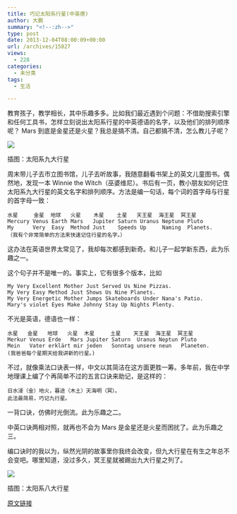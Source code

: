```yaml
---
title: 巧记太阳系行星(中英德)
author: 大鹏
summary: "<!--:zh-->"
type: post
date: 2013-12-04T08:00:09+00:00
url: /archives/15827
views:
  - 228
categories:
  - 未分类
tags:
  - 生活

---
```

<!--:zh-->

教育孩子，教学相长，其中乐趣多多。比如我们最近遇到个问题：不借助搜索引擎和任何工具书，怎样立刻说出太阳系行星的中英德语的名字，以及他们的排列顺序呢？ Mars 到底是金星还是火星？我总是搞不清。自己都搞不清，怎么教儿子呢？

![][1]

插图：太阳系九大行星

<!--:-->

<!--more-->

<!--:zh-->

周末带儿子去市立图书馆，儿子去听故事，我随意翻看书架上的英文儿童图书。偶然地，发现一本 Winnie the Witch（巫婆维尼）。书后有一页，教小朋友如何记住太阳系九大行星的英文名字和排列顺序。方法是编一句话，每个词的首字母与行星的首字母一致：

    水星     金星  地球   火星    木星    土星   天王星  海王星  冥王星
    Mercury Venus Earth Mars   Jupiter Saturn Uranus Neptune Pluto
    My      Very  Easy  Method Just    Speeds Up     Naming  Planets.
    （我有个非常简单的方法来快速记住行星的名字。）
    

这办法在英语世界太常见了，我却每次都感到新奇。和儿子一起学新东西，此为乐趣之一。

这个句子并不是唯一的。事实上，它有很多个版本，比如

    My Very Excellent Mother Just Served Us Nine Pizzas.
    My Very Easy Method Just Shows Us Nine Planets.
    My Very Energetic Mother Jumps Skateboards Under Nana's Patio.
    Mary's violet Eyes Make Johnny Stay Up Nights Plenty.
    

不光是英语，德语也一样：

    水星   金星   地球   火星  木星     土星    天王星  海王星  冥王星
    Merkur Venus Erde   Mars Jupiter Saturn  Uranus Neptun Pluto
    Mein   Vater erklärt mir jeden   Sonntag unsere neun   Planeten.
    (我爸爸每个星期天给我讲新的行星。)
    

不过，就像乘法口诀表一样，中文以其简洁在这方面更胜一筹。多年前，我在中学地理课上编了个再简单不过的五言口诀来助记，是这样的：

    日水浸（金）地火，暮途（木土）天海明（冥）。
    此法最简易，巧记九行星。
    

一背口诀，仿佛时光倒流。此为乐趣之二。

中英口诀两相对照，就再也不会为 Mars 是金星还是火星而困扰了。此为乐趣之三。

编口诀时的我以为，纵然光阴的故事里你我终会改变，但九大行星在有生之年总不会变吧。哪里知道，没过多久，冥王星就被踢出九大行星之列了。

![][2]

插图：太阳系八大行星
  
<!--:-->

 [1]: http://www.16sucai.com/d/file/2011/0616/20110616110116294.jpg
 [2]: http://upload.wikimedia.org/wikipedia/commons/6/62/Solar_sys2.png

[原文链接](http://dapengde.com/archives/15827)

